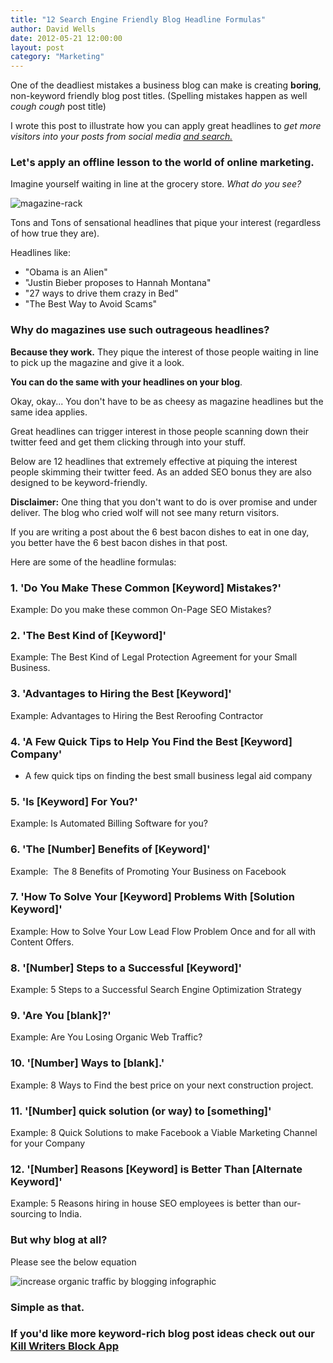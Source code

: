 ```yaml
---
title: "12 Search Engine Friendly Blog Headline Formulas"
author: David Wells
date: 2012-05-21 12:00:00
layout: post
category: "Marketing"
---
```


One of the deadliest mistakes a business blog can make is creating **boring**, non-keyword friendly blog post titles. (Spelling mistakes happen as well *cough cough* post title)

I wrote this post to illustrate how you can apply great headlines to _get more visitors into your posts from social media <span style="text-decoration: underline;">and search._

### Let's apply an offline lesson to the world of online marketing.

Imagine yourself waiting in line at the grocery store. _What do you see?_

![magazine-rack](https://inboundnow.com/wp-content/uploads/2012/05/magazine-rack-300x195.png)

Tons and Tons of sensational headlines that pique your interest (regardless of how true they are).

Headlines like:

* "Obama is an Alien"
* "Justin Bieber proposes to Hannah Montana"
* "27 ways to drive them crazy in Bed"
* "The Best Way to Avoid Scams"

### Why do magazines use such outrageous headlines?

**Because they work.** They pique the interest of those people waiting in line to pick up the magazine and give it a look.

**You can do the same with your headlines on your blog**.

Okay, okay... You don't have to be as cheesy as magazine headlines but the same idea applies.

Great headlines can trigger interest in those people scanning down their twitter feed and get them clicking through into your stuff.

Below are 12 headlines that extremely effective at piquing the interest people skimming their twitter feed. As an added SEO bonus they are also designed to be keyword-friendly.

**Disclaimer:** One thing that you don't want to do is over promise and under deliver. The blog who cried wolf will not see many return visitors.

If you are writing a post about the 6 best bacon dishes to eat in one day, you better have the 6 best bacon dishes in that post.

Here are some of the headline formulas:

### 1. 'Do You Make These Common [Keyword] Mistakes?'

Example: Do you make these common On-Page SEO Mistakes?

### 2. 'The Best Kind of [Keyword]'

Example: The Best Kind of Legal Protection Agreement for your Small Business.

### 3. 'Advantages to Hiring the Best [Keyword]'

Example: Advantages to Hiring the Best Reroofing Contractor

### 4. 'A Few Quick Tips to Help You Find the Best [Keyword] Company'

- A few quick tips on finding the best small business legal aid company

### 5. 'Is [Keyword] For You?'

Example: Is Automated Billing Software for you?

### 6. 'The [Number] Benefits of [Keyword]'

Example:  The 8 Benefits of Promoting Your Business on Facebook

### 7. 'How To Solve Your [Keyword] Problems With [Solution Keyword]'

Example: How to Solve Your Low Lead Flow Problem Once and for all with Content Offers.

### 8. '[Number] Steps to a Successful [Keyword]'

Example: 5 Steps to a Successful Search Engine Optimization Strategy

### 9. 'Are You [blank]?'

Example: Are You Losing Organic Web Traffic?

### 10. '[Number] Ways to [blank].'

Example: 8 Ways to Find the best price on your next construction project.

### 11. '[Number] quick solution (or way) to [something]'

Example: 8 Quick Solutions to make Facebook a Viable Marketing Channel for your Company

### 12. '[Number] Reasons [Keyword] is Better Than [Alternate Keyword]'

Example: 5 Reasons hiring in house SEO employees is better than our-sourcing to India.

### But why blog at all?

Please see the below equation

![increase organic traffic by blogging infographic](https://inboundnow.com/wp-content/uploads/2012/05/blog-infographic.jpg)

### Simple as that.

### If you'd like more keyword-rich blog post ideas check out our [Kill Writers Block App](https://inboundnow.com/apps/kill-writers-block/)
